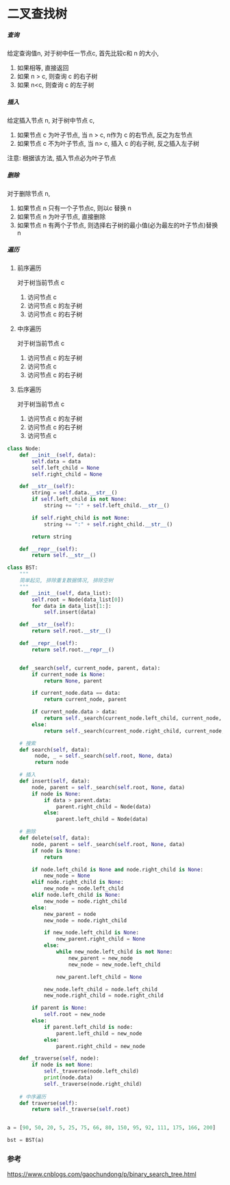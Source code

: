 # 二叉查找树

##### 查询

给定查询值n, 对于树中任一节点c, 首先比较c和 n 的大小, 

1. 如果相等, 直接返回
2. 如果 n > c, 则查询 c 的右子树
3. 如果 n<c, 则查询 c 的左子树

##### 插入

给定插入节点 n, 对于树中节点 c,

1. 如果节点 c 为叶子节点,  当 n > c, n作为 c 的右节点, 反之为左节点
2. 如果节点 c 不为叶子节点, 当 n> c, 插入 c 的右子树, 反之插入左子树

注意: 根据该方法, 插入节点必为叶子节点

##### 删除

对于删除节点 n,

1. 如果节点 n 只有一个子节点c, 则以c 替换 n
2. 如果节点 n 为叶子节点, 直接删除
3. 如果节点 n 有两个子节点, 则选择右子树的最小值(必为最左的叶子节点)替换 n

##### 遍历

1. 前序遍历

   对于树当前节点 c

   1. 访问节点 c 
   2. 访问节点 c 的左子树
   3. 访问节点 c 的右子树

2. 中序遍历

   对于树当前节点 c

   1. 访问节点 c 的左子树
   2. 访问节点 c
   3. 访问节点 c 的右子树

3. 后序遍历

   对于树当前节点 c

   1. 访问节点 c 的左子树
   2. 访问节点 c 的右子树
   3. 访问节点 c

```python
class Node:
    def __init__(self, data):
        self.data = data
        self.left_child = None
        self.right_child = None

    def __str__(self):
        string = self.data.__str__()
        if self.left_child is not None:
            string += ":" + self.left_child.__str__()

        if self.right_child is not None:
            string += ":" + self.right_child.__str__()

        return string

    def __repr__(self):
        return self.__str__()

class BST:
    """
    简单起见, 排除重复数据情况, 排除空树
    """
    def __init__(self, data_list):
        self.root = Node(data_list[0])
        for data in data_list[1:]:
            self.insert(data)

    def __str__(self):
        return self.root.__str__()

    def __repr__(self):
        return self.root.__repr__()


    def _search(self, current_node, parent, data):
        if current_node is None:
            return None, parent 

        if current_node.data == data:
            return current_node, parent

        if current_node.data > data:
            return self._search(current_node.left_child, current_node, data)
        else:
            return self._search(current_node.right_child, current_node, data)

    # 搜索
    def search(self, data):
         node, _ = self._search(self.root, None, data)
         return node

    # 插入
    def insert(self, data):
        node, parent = self._search(self.root, None, data)
        if node is None:
            if data > parent.data:
                parent.right_child = Node(data)
            else:
                parent.left_child = Node(data)

    # 删除
    def delete(self, data):
        node, parent = self._search(self.root, None, data)
        if node is None:
            return

        if node.left_child is None and node.right_child is None:
            new_node = None
        elif node.right_child is None:
            new_node = node.left_child
        elif node.left_child is None:
            new_node = node.right_child
        else:
            new_parent = node
            new_node = node.right_child

            if new_node.left_child is None:
                new_parent.right_child = None
            else:
                while new_node.left_child is not None:
                    new_parent = new_node
                    new_node = new_node.left_child

                new_parent.left_child = None

            new_node.left_child = node.left_child
            new_node.right_child = node.right_child

        if parent is None:
            self.root = new_node
        else:
            if parent.left_child is node:
                parent.left_child = new_node
            else:
                parent.right_child = new_node

    def _traverse(self, node):
        if node is not None:
            self._traverse(node.left_child)
            print(node.data)
            self._traverse(node.right_child)
		
    # 中序遍历
    def traverse(self):
        return self._traverse(self.root)


a = [90, 50, 20, 5, 25, 75, 66, 80, 150, 95, 92, 111, 175, 166, 200]

bst = BST(a)
```



### 参考

https://www.cnblogs.com/gaochundong/p/binary_search_tree.html